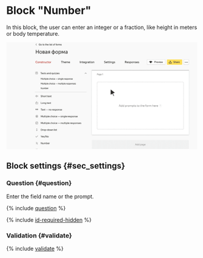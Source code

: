 # Block "Number"

In this block, the user can enter an integer or a fraction, like height in meters or body temperature.

![](../../_assets/forms/tutorial-number-fraction.gif)

## Block settings {#sec_settings}

### Question {#question}

Enter the field name or the prompt.

{% include [question](../../_includes/forms/question.md) %}

{% include [id-required-hidden](../../_includes/forms/id-required-hidden.md) %}

### Validation {#validate}

{% include [validate](../../_includes/forms/validate.md) %}

